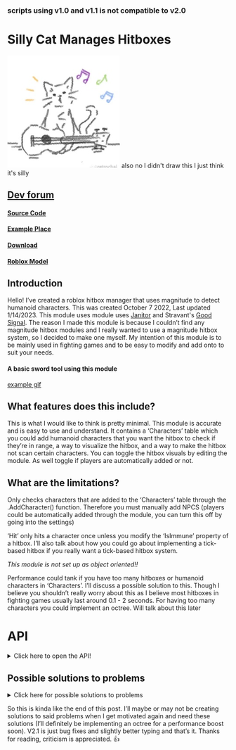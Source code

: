### scripts using v1.0 and v1.1 is not compatible to v2.0

# **Silly Cat Manages Hitboxes**

![image](https://github.com/EricPokemon/silly-cat-manages-hitboxes/blob/main/7f27964d7018b45a0ebbb012216e81cd.png?raw=true)
also no I didn't draw this I just think it's silly

## [Dev forum](https://devforum.roblox.com/t/introducing-silly-cats-manages-hitboxes-v20-create-magnitude-hitbox-with-ease/2013747)
#### [Source Code](https://github.com/EricPokemon/silly-cat-manages-hitboxes/blob/main/HitboxManager.lua)
#### [Example Place](https://www.roblox.com/games/11205345452/silly-cat-manages-hitboxes-Example-Place)
#### [Download](https://github.com/EricPokemon/silly-cat-manages-hitboxes/releases/tag/latest)
#### [Roblox Model](https://www.roblox.com/library/11204552320/silly-cat-manages-hitbox)


## **Introduction**

Hello! I’ve created a roblox hitbox manager that uses magnitude to detect humanoid characters. This was created October 7 2022, Last updated 1/14/2023. This module uses module uses [Janitor](https://github.com/howmanysmall/Janitor) and Stravant's [Good Signal](https://devforum.roblox.com/t/lua-signal-class-comparison-optimal-goodsignal-class/1387063). The reason I made this module is because I couldn’t find any magnitude hitbox modules and I really wanted to use a magnitude hitbox system, so I decided to make one myself. My intention of this module is to be mainly used in fighting games and to be easy to modify and add onto to suit your needs.

#### A basic sword tool using this module
[example gif](https://github.com/EricPokemon/silly-cat-manages-hitboxes/blob/main/silly%20cat%20hitbox.mp4?raw=true)

## **What features does this include?**
This is what I would like to think is pretty minimal. This module is accurate and is easy to use and understand. It contains a ‘Characters’ table which you could add humanoid characters that you want the hitbox to check if they’re in range, a way to visualize the hitbox, and a way to make the hitbox not scan certain characters. You can toggle the hitbox visuals by editing the module. As well toggle if players are automatically added or not.

## **What are the limitations?**
Only checks characters that are added to the ‘Characters’ table through the .AddCharacter() function. Therefore you must manually add NPCS (players could be automatically added through the module, you can turn this off by going into the settings)

‘Hit’ only hits a character once unless you modify the ‘IsImmune’ property of a hitbox. I’ll also talk about how you could go about implementing a tick-based hitbox if you really want a tick-based hitbox system.

*This module is not set up as object oriented!!*

Performance could tank if you have too many hitboxes or humanoid characters in ‘Characters’. I’ll discuss a possible solution to this. Though I believe you shouldn’t really worry about this as I believe most hitboxes in fighting games usually last around 0.1 - 2 seconds. For having too many characters you could implement an octree. Will talk about this later


# API
<details>

<summary>Click here to open the API!</summary>

**I apologize for the half-baked documentation.** 

## Functions
### [***Void***](https://create.roblox.com/docs/scripting/luau/nil) HitboxManager.AddCharacter(Character: Character Model)

**Adds a character with a humanoid and a root part to the hitbox manager. Will automatically clean up when the character is dead or voided.**

```lua
local NPCS = workspace.NPCS --path to your npcs 
for _,NPC in pairs(workspace.NPCS:GetChildren()) do -- this is how you add npcs who are in a folder.
	hitboxManager.AddCharacter(NPC) --Now the NPC is added it'll now be able to be detected by hitboxes!
end
```
  


### [ ***Hitbox Dictonary***](https://create.roblox.com/docs/education/coding-5/intro-to-dictionaries) HitboxManager.new(hitboxPart: [BasePart](https://create.roblox.com/docs/education/coding-5/intro-to-dictionaries](https://create.roblox.com/docs/reference/engine/classes/BasePart)), range: [number](https://create.roblox.com/docs/scripting/luau/numbers), duration: [number](https://create.roblox.com/docs/scripting/luau/numbers), immune: [Character Models](https://create.roblox.com/docs/building-and-visuals/studio-modeling/model-objects))
Creates a new hitbox.
- hitboxPart: is where the magnitude hitbox will project and scan around
- range: is the range of the magnitude
- duration: how long the hitbox last in seconds
- immune: **humanoid character(s) that is immune to the hitbox. The hitbox manager won't scan these characters. This can be a table with characters or just a single character that's not in a table. This is **OPTIONAL**
- Return the dictionary of the hitbox where you can send it in HitboxManager.Destroy( dictionary) to prematurely stop the hitbox.



```lua
local newHitbox = hitboxManager.new(Handle, 3, 1, SingleCharacterThatsNotaTable) --creates a new magnitude hitbox that will scan around Handle with a range of 3 and will last 1 second. Variable Character will be ignored.
-- OR
local newHitbox = hitboxManager.new(Handle, 3, 1, {Character1, Character2, Character3}) -- Put multiple character that's immune by inserting them in a table.
```

### *[Void](https://create.roblox.com/docs/scripting/luau/nil) HitboxManager.Destroy([ ***Hitbox Dictonary***](https://create.roblox.com/docs/education/coding-5/intro-to-dictionaries) )*
Prematurely stops the hitbox and destroying it. Therefore cleaning up signals and gets garbage the collected next frame. Also [voiding](https://create.roblox.com/docs/scripting/luau/nil) itself.
```lua
local newHitbox = hitboxManager.new(Handle, 3, 1, Character) --creates a new magnitude hitbox that will scan around Handle with a range of 3 and will last 1 second. Variable Character will be ignored.
task.wait(.5)
hitboxManager.Destroy() --force destroys the hitbox in .5 seconds. This is before the silly cat destroys the hitbox.
```


## Events
### *[RBXScriptSignal](https://create.roblox.com/docs/reference/engine/datatypes/RBXScriptSignal) .Hit([Humanoid](https://create.roblox.com/docs/reference/engine/classes/Humanoid))*
Fire when a humanoid character is in range of the hitbox. This will return the humanoid of the humanoid Character.
```lua
local newHitbox = hitboxManager.new(Handle, 3, 1, Character) --creates a new magnitude hitbox that will scan around Handle with a range of 3 and will last 1 second. Variable Character will be ignored.
newHitbox.Hit:Connect(function(enemyHumanoid) --any humanoid who's in the hitbox radius will take 15 damage.
  enemyHumanoid:TakeDamage(15)
end)
```

## Properties
### *[Table](https://create.roblox.com/docs/scripting/luau/tables) .IsImmune*
Humanoid characters that were already hit by the hitbox, therefore immune to the hitbox. You can add multiple humanoid characters into this hitbox to make them immune from the hitbox. Great for removing friendly fire in games.
```lua
local newHitbox = hitboxManager.new(Handle, 3, 1) --creates a new magnitude hitbox that will scan around Handle with a range of 3 and will last 1 second. There's no character's who's immune yet.
newHitbox.IsImmune = {
  Character,
  Character1,
  Character2,
  ect.
}--These guys in the '.IsImmune' table won't take 15 damage if they're in the hitbox!
newHitbox.Hit:Connect(function(enemyHumanoid) --any humanoid who's in the hitbox radius will take 15 damage.
  enemyHumanoid:TakeDamage(15)
end)
```

### *[number](https://create.roblox.com/docs/scripting/luau/numbers) .Range*
The range/size of the hitbox. Thic can be changed anytime while the hitbox is active (before the duration is over or before it gets destroyed). **Do note that visuals doesn't update when the range changes.**
```lua
local newHitbox = hitboxManager.new(Handle,3,1,Character) --creates a new magnitude hitbox that will scan around Handle with a range of 3 and will last 1 second. Variable Character will be ignored.
newHitbox.Hit:Connect(function(enemyHumanoid) --any humanoid who's in the hitbox radius will take 15 damage.
  enemyHumanoid:TakeDamage(15)
end)
newHitbox.Range = 15 --changes the range from 3 to 15!!
```
</details>


## **Possible solutions to problems**
<details>
<summary> Click here for possible solutions to problems</summary>

* I may implement these ideas and put the files on github in the future. I apologize if you guys were looking for some scripts that you could add on. Sadly you would need to add these yourself unless I decide to implement these myself (I’m updating this module 

 ## **Performance increase:** 

You could make usage with parallel luau and run the :ConnectParallel heartbeat method every time you’ve created a hitbox. So instead of having a heartbeat method which iterates through every hitbox which iterates through every character, you’ll now just have a hitbox iterating through each character. 

This however still has some issues. If you have too many characters then your performance can still tank. My suggestion to solve this is by using an **octree (grid chunk system) to see if a character is worth checking. i.e if a character is 1000 studs away the module wouldn’t check it but if a humanoid is around 0-200 studs away it might actually be worth checking to see if the character gets hit by the hitbox. I’m sure there’s a few modules that can help achieve this octree system. 

To increase performance even further, you could look into converting silly cat into a client side solution. You may be asking “Isn’t that bad because exploiters can just abuse this?” Yes and no. Exploiters wouldn’t be able to really abuse this if you check if the hitbox is really there on the server as well as a magnitude check to see if the character is really near (with a leeway of course so players with higher ping wouldn’t get a false positive). With all of this performance trick, your combat experience will be more consistent, smooth, and much more performant. 

## **Beam type attacks**
Let's say you have an attack that’s a laser beam. If you try to utilize this module to create a hitbox for this, there would only be one hitbox and it would only be in the center of the beam attack. So if any character that’s touching the beam part but not the actual hitbox then the hitbox won’t actually detect them being hit by the hitbox. My suggestion is using attachments (like Raycast Hitbox v4) and create multiple hitboxes based on the attachments and putting all of them in one parent table. As well putting the ‘IsImmune’ property in the new parent table instead of having that property in each hitboxes (we’ll remove the ‘IsImmune’ property in the hitboxes) . Then have the hitbox checker run through if a character is in the hitboxes. If one of the hitbox detects a character then you’ll put that character in the ‘IsImmune’ table which is inside the parent table. Each hitbox that has been created based on the attachment would also check the ‘IsImmune’ property that’s in the parent table. 

## **Tick based attacks**

Let’s say you have a multi-hit attack like a barrage of slashes or punches. First, we have 1 solution for this without touching or making modifications to the module.

This is somewhat a lazy and naive solution but if you really really want to avoid getting your hands dirty and modify and add onto the module is, you could again run a loop but instead of creating a new hitbox.

``` lua

local Characters = {Hi, Roblox, ThisGuy}

newHitbox = HitboxManager.new(Part, Range, Duration, Characters)

newHitbox.Hit:Connect(function(Humanoid)
  Humanoid:TakeDamage(10)
end)

for i=1,30 do
  newHitbox.IsImmune = {Characters} -- give
  task.wait(tick duration)
end

```

Or you could create a new function in the hitbox to make the tick hitbox more accurate and possibly more performate. To make a new function where you add a conditional in the heartbeat connection which would clear the hitbox IsImmune except the characters that you decide that’s the user or is immuned to the hitbox. This is mainly for the sake of readability but your script styling is all preference. (Also it could be slightly faster if you implement it well)

</details>

So this is kinda like the end of this post. I’ll maybe or may not be creating solutions to said problems when I get motivated again and need these solutions (I’ll definitely be implementing an octree for a performance boost soon). V2.1 is just bug fixes and slightly better typing and that’s it. Thanks for reading, criticism is appreciated. 👍
